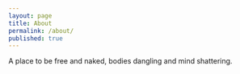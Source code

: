 ```yaml
---
layout: page
title: About
permalink: /about/
published: true
---
```

A place to be free and naked, bodies dangling and mind shattering.

